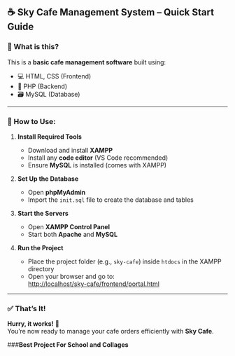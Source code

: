 ## ☕ Sky Cafe Management System – Quick Start Guide

### 🚀 What is this?
This is a **basic cafe management software** built using:
- 💻 HTML, CSS (Frontend)
- 🐘 PHP (Backend)
- 🗃️ MySQL (Database)

---

### 🔧 How to Use:

1. **Install Required Tools**
   - Download and install **XAMPP**
   - Install any **code editor** (VS Code recommended)
   - Ensure **MySQL** is installed (comes with XAMPP)

2. **Set Up the Database**
   - Open **phpMyAdmin**
   - Import the `init.sql` file to create the database and tables

3. **Start the Servers**
   - Open **XAMPP Control Panel**
   - Start both **Apache** and **MySQL**

4. **Run the Project**
   - Place the project folder (e.g., `sky-cafe`) inside `htdocs` in the XAMPP directory
   - Open your browser and go to:  
     [http://localhost/sky-cafe/frontend/portal.html](http://localhost/sky-cafe/frontend/portal.html)

---

### ✅ That’s It!
**Hurry, it works!** 🎉  
You’re now ready to manage your cafe orders efficiently with **Sky Cafe**.

###**Best Project For School and Collages**
